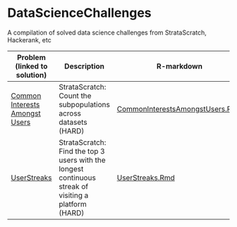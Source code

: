 # DataScienceChallenges
A compilation of solved data science challenges from StrataScratch, Hackerank, etc


| Problem (linked to solution)  | Description | R-markdown | Skills |
| ------------- | ------------- | ------------- | ------------- |
| [Common Interests Amongst Users](CommonInterestsAmongstUsers.html)  | StrataScratch: Count the subpopulations across datasets (HARD) | [CommonInterestsAmongstUsers.Rmd](CommonInterestsAmongstUsers.Rmd)  | R; Python; SQL; Recursive CTE  |
| [UserStreaks](UserStreaks.html)  | StrataScratch: Find the top 3 users with the longest continuous streak of visiting a platform (HARD) | [UserStreaks.Rmd](UserStreaks.html)   | R; Python; SQL  |



